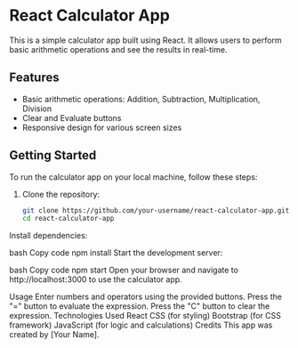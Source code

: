 # React Calculator App

This is a simple calculator app built using React. It allows users to perform basic arithmetic operations and see the results in real-time.

## Features

- Basic arithmetic operations: Addition, Subtraction, Multiplication, Division
- Clear and Evaluate buttons
- Responsive design for various screen sizes

## Getting Started

To run the calculator app on your local machine, follow these steps:

1. Clone the repository:

   ```bash
   git clone https://github.com/your-username/react-calculator-app.git
   cd react-calculator-app
Install dependencies:

bash
Copy code
npm install
Start the development server:

bash
Copy code
npm start
Open your browser and navigate to http://localhost:3000 to use the calculator app.

Usage
Enter numbers and operators using the provided buttons.
Press the "=" button to evaluate the expression.
Press the "C" button to clear the expression.
Technologies Used
React
CSS (for styling)
Bootstrap (for CSS framework)
JavaScript (for logic and calculations)
Credits
This app was created by [Your Name].
